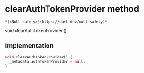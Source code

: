 


# clearAuthTokenProvider method




    *[<Null safety>](https://dart.dev/null-safety)*




void clearAuthTokenProvider
()








## Implementation

```dart
void clearAuthTokenProvider() {
  _metadata.authTokenProvider = null;
}
```







